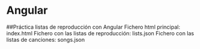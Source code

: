 # Angular
##Práctica listas de reproducción con Angular
Fichero html principal: index.html
Fichero con las listas de reproducción: lists.json
Fichero con las listas de canciones: songs.json

